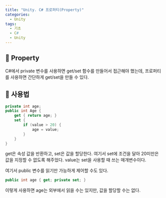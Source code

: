 ```yaml
---
title: "Unity. C# 프로퍼티(Property)"
categories:
  - Unity
tags:
  - 기초
  - C#
  - Unity
---
```


## 🌟 Property

C#에서 private 변수를 사용하면 get/set 함수를 만들어서 접근해야 했는데, 프로퍼티를 사용하면 간단하게 get/set을 만들 수 있다.

## 🌟 사용법

```c#
private int age;
public int Age {
	get { return age; }
	set {
		if (value > 20) {
			age = value;
		}
	}
}
```

get은 속성 값을 반환하고, set은 값을 할당한다. 여기서 set에 조건을 달아 20미만은 값을 지정할 수 없도록 해주었다. value는 set을 사용할 때 쓰는 매개변수이다.

여기서 public 변수를 읽기만 가능하게 제어할 수도 있다.

```c#
public int age { get; private set; }
```

이렇게 사용하면 age는 외부에서 읽을 수는 있지만, 값을 할당할 수는 없다.